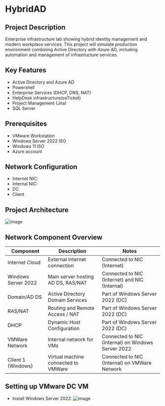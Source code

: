 # HybridAD  

## Project Description
Enterprise infrastructure lab showing hybrid identity management and modern workplace services. This project will simulate production environment combining Active Directory with Azure AD, including automation and management of infrastructure services.

## Key Features 
  - Active Directory and Azure AD
  - Powershell
  - Enterprise Services (DHCP, DNS, NAT)
  - HelpDesk infrastructure(osTicket)
  - Project Management (Jira)
  - SQL Server

## Prerequisites
  - VMware Workstation
  - Windows Server 2022 ISO
  - Windows 11 ISO
  - Azure account

## Network Configuration 
  - Internet NIC: 
  - Internal NIC:
  - DC
  - Client

## Project Architecture
![image](https://github.com/user-attachments/assets/63b5f171-2252-4326-a36e-58c51b37e0d2)


## Network Component Overview 

| Component            | Description                      | Notes                                              |
|----------------------|----------------------------------|----------------------------------------------------|
| Internet Cloud       | External internet connection      | Connected to NIC (Internet)                         |
| Windows Server 2022  | Main server hosting AD DS, RAS/NAT| Connected to NIC (Internet) and NIC (Internal)      |
| Domain/AD DS         | Active Directory Domain Services  | Part of Windows Server 2022 (DC)                    |
| RAS/NAT              | Routing and Remote Access / NAT   | Part of Windows Server 2022 (DC)                    |
| DHCP                 | Dynamic Host Configuration       | Part of Windows Server 2022 (DC)                    |
| VMWare Network       | Internal network for VMs           | Connected to NIC (Internal) on Windows Server 2022  |
| Client 1 (Windows)   | Virtual machine connected to VMWare| Connected to NIC (Internal) on VMWare Network       |


## Setting up VMware DC VM 
  - Install Windows Server 2022:
      ![image](https://github.com/user-attachments/assets/8cc399eb-2ea8-42e1-afaf-3848a6bf358b)



    


